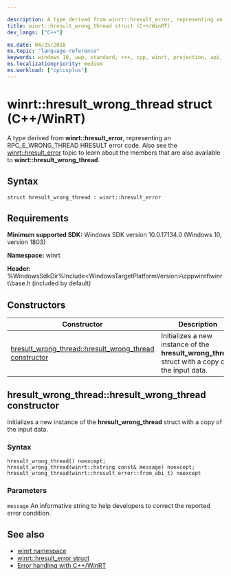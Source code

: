 ```yaml
---

description: A type derived from winrt::hresult_error, representing an RPC_E_WRONG_THREAD HRESULT error code.
title: winrt::hresult_wrong_thread struct (C++/WinRT)
dev_langs: ["C++"]

ms.date: 04/25/2018
ms.topic: "language-reference"
keywords: windows 10, uwp, standard, c++, cpp, winrt, projection, api, reference, hresult, error, code, RPC_E_WRONG_THREAD
ms.localizationpriority: medium
ms.workload: ["cplusplus"]
---
```


# winrt::hresult_wrong_thread struct (C++/WinRT)
A type derived from **winrt::hresult_error**, representing an RPC_E_WRONG_THREAD HRESULT error code. Also see the [winrt::hresult_error](hresult-error.md) topic to learn about the members that are also available to **winrt::hresult_wrong_thread**.

## Syntax
```cppwinrt
struct hresult_wrong_thread : winrt::hresult_error
```

## Requirements
**Minimum supported SDK:** Windows SDK version 10.0.17134.0 (Windows 10, version 1803)

**Namespace:** winrt

**Header:** %WindowsSdkDir%Include\<WindowsTargetPlatformVersion>\cppwinrt\winrt\base.h (included by default)

## Constructors
|Constructor|Description|
|------------|-----------------|
|[hresult_wrong_thread::hresult_wrong_thread constructor](#hresult_wrong_threadhresult_wrong_thread-constructor)|Initializes a new instance of the **hresult_wrong_thread** struct with a copy of the input data.|

## hresult_wrong_thread::hresult_wrong_thread constructor
Initializes a new instance of the **hresult_wrong_thread** struct with a copy of the input data.

### Syntax
```cppwinrt
hresult_wrong_thread() noexcept;
hresult_wrong_thread(winrt::hstring const& message) noexcept;
hresult_wrong_thread(winrt::hresult_error::from_abi_t) noexcept
```

### Parameters
`message`
An informative string to help developers to correct the reported error condition.

## See also 
* [winrt namespace](../winrt.md)
* [winrt::hresult_error struct](hresult-error.md)
* [Error handling with C++/WinRT](/windows/uwp/cpp-and-winrt-apis/error-handling)
